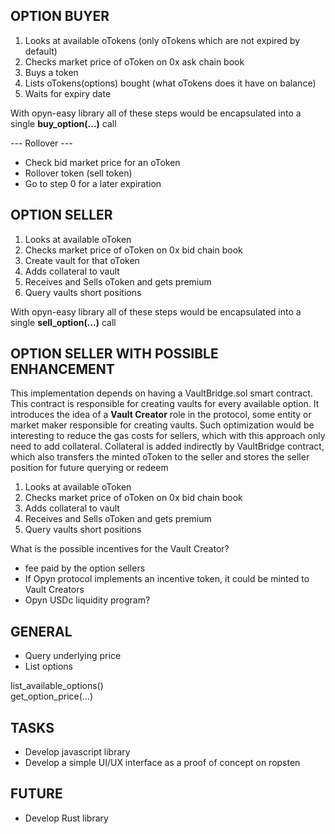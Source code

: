 ## OPTION BUYER

1. Looks at available oTokens (only oTokens which are not expired by default)
2. Checks market price of oToken on 0x ask chain book
3. Buys a token
4. Lists oTokens(options) bought (what oTokens does it have on balance)
5. Waits for expiry date

With opyn-easy library all of these steps would be encapsulated into a single **buy_option(...)** call

--- Rollover ---

- Check bid market price for an oToken
- Rollover token (sell token)
- Go to step 0 for a later expiration

## OPTION SELLER

1. Looks at available oToken
2. Checks market price of oToken on 0x bid chain book
3. Create vault for that oToken
4. Adds collateral to vault
5. Receives and Sells oToken and gets premium
6. Query vaults short positions

With opyn-easy library all of these steps would be encapsulated into a single **sell_option(...)** call

## OPTION SELLER WITH POSSIBLE ENHANCEMENT

This implementation depends on having a VaultBridge.sol smart contract. This contract is responsible for creating vaults for every
available option. It introduces the idea of a **Vault Creator** role in the protocol, some entity or market maker responsible for creating vaults.
Such optimization would be interesting to reduce the gas costs for sellers, which with this approach only need to add collateral. Collateral is added
indirectly by VaultBridge contract, which also transfers the minted oToken to the seller and stores the seller position for future querying or redeem

1. Looks at available oToken
2. Checks market price of oToken on 0x bid chain book
3. Adds collateral to vault
4. Receives and Sells oToken and gets premium
5. Query vaults short positions

What is the possible incentives for the Vault Creator?

- fee paid by the option sellers
- If Opyn protocol implements an incentive token, it could be minted to Vault Creators
- Opyn USDc liquidity program?

## GENERAL

- Query underlying price
- List options

list_available_options()  
get_option_price(...)

## TASKS

- Develop javascript library
- Develop a simple UI/UX interface as a proof of concept on ropsten

## FUTURE

- Develop Rust library
